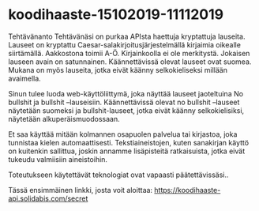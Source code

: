 # koodihaaste-15102019-11112019

Tehtävänanto
Tehtävänäsi on purkaa APIsta haettuja kryptattuja lauseita. Lauseet on kryptattu Caesar-salakirjoitusjärjestelmällä kirjaimia oikealle siirtämällä. Aakkostona toimii A-Ö. Kirjainkoolla ei ole merkitystä. Jokaisen lauseen avain on satunnainen. Käännettävissä olevat lauseet ovat suomea. Mukana on myös lauseita, jotka eivät käänny selkokieliseksi millään avaimella.

Sinun tulee luoda web-käyttöliittymä, joka näyttää lauseet jaoteltuina No bullshit ja bullshit –lauseisiin. Käännettävissä olevat no bullshit –lauseet näytetään suomeksi ja bullshit-lauseet, jotka eivät käänny selkokielisiksi, näytetään alkuperäismuodossaan.

Et saa käyttää mitään kolmannen osapuolen palvelua tai kirjastoa, joka tunnistaa kielen automaattisesti. Tekstiaineistojen, kuten sanakirjan käyttö on kuitenkin sallittua, joskin annamme lisäpisteitä ratkaisuista, jotka eivät tukeudu valmiisiin aineistoihin.

Toteutukseen käytettävät teknologiat ovat vapaasti päätettävissäsi..

Tässä ensimmäinen linkki, josta voit aloittaa: https://koodihaaste-api.solidabis.com/secret
